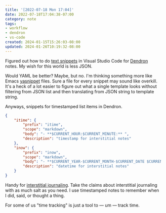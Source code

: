```yaml
---
title: '[2022-07-18 Mon 17:04]'
date: 2022-07-18T17:04:38-07:00
category: note
tags:
- workflow
- dendron
- vs-code
created: 2024-01-15T15:26:03-08:00
updated: 2024-01-26T10:19:32-08:00
---
```


Figured out how to do [text snippets](https://code.visualstudio.com/docs/editor/userdefinedsnippets) in Visual Studio Code for [Dendron](https://www.dendron.so) notes. My wish for this world is less JSON.

<!--more-->

Would YAML be better? Maybe, but no. I'm thinking something more like Emacs [yasnippet](https://github.com/joaotavora/yasnippet) files. Sure a file for every snippet may sound like overkill. It's a heck of a lot easier to figure out what a single template looks without filtering from JSON list and then translating from JSON string to template string.

Anyways, snippets for timestamped list items in Dendron.

````json
{
    "itime": {
        "prefix": "itime",
        "scope": "markdown",
        "body": "- **$CURRENT_HOUR:$CURRENT_MINUTE:** ",
        "description": "timestamp for interstitial notes"
    },
    "inow": {
        "prefix": "inow",
        "scope": "markdown",
        "body": "- **$CURRENT_YEAR-$CURRENT_MONTH-$CURRENT_DATE $CURRENT_HOUR:$CURRENT_MINUTE:** ",
        "description": "datetime for interstitial notes"
    }
}
````

Handy for [interstitial journaling](https://betterhumans.pub/replace-your-to-do-list-with-interstitial-journaling-to-increase-productivity-4e43109d15ef). Take the claims about interstitial journaling with as much salt as you need. I use timestamped notes to remember when I did, said, or thought a thing.

For some of us "time tracking" is just a tool to — um — track time.
